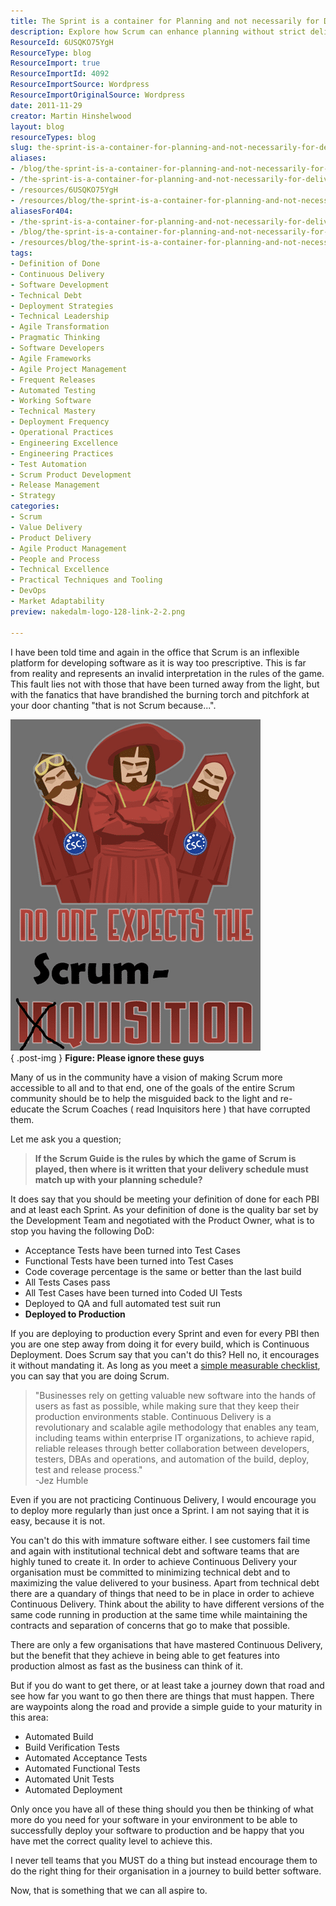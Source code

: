 ```yaml
---
title: The Sprint is a container for Planning and not necessarily for Delivery
description: Explore how Scrum can enhance planning without strict delivery schedules. Learn to embrace Continuous Delivery for better software development practices.
ResourceId: 6USQKO75YgH
ResourceType: blog
ResourceImport: true
ResourceImportId: 4092
ResourceImportSource: Wordpress
ResourceImportOriginalSource: Wordpress
date: 2011-11-29
creator: Martin Hinshelwood
layout: blog
resourceTypes: blog
slug: the-sprint-is-a-container-for-planning-and-not-necessarily-for-delivery
aliases:
- /blog/the-sprint-is-a-container-for-planning-and-not-necessarily-for-delivery
- /the-sprint-is-a-container-for-planning-and-not-necessarily-for-delivery
- /resources/6USQKO75YgH
- /resources/blog/the-sprint-is-a-container-for-planning-and-not-necessarily-for-delivery
aliasesFor404:
- /the-sprint-is-a-container-for-planning-and-not-necessarily-for-delivery
- /blog/the-sprint-is-a-container-for-planning-and-not-necessarily-for-delivery
- /resources/blog/the-sprint-is-a-container-for-planning-and-not-necessarily-for-delivery
tags:
- Definition of Done
- Continuous Delivery
- Software Development
- Technical Debt
- Deployment Strategies
- Technical Leadership
- Agile Transformation
- Pragmatic Thinking
- Software Developers
- Agile Frameworks
- Agile Project Management
- Frequent Releases
- Automated Testing
- Working Software
- Technical Mastery
- Deployment Frequency
- Operational Practices
- Engineering Excellence
- Engineering Practices
- Test Automation
- Scrum Product Development
- Release Management
- Strategy
categories:
- Scrum
- Value Delivery
- Product Delivery
- Agile Product Management
- People and Process
- Technical Excellence
- Practical Techniques and Tooling
- DevOps
- Market Adaptability
preview: nakedalm-logo-128-link-2-2.png

---
```

I have been told time and again in the office that Scrum is an inflexible platform for developing software as it is way too prescriptive. This is far from reality and represents an invalid interpretation in the rules of the game. This fault lies not with those that have been turned away from the light, but with the fanatics that have brandished the burning torch and pitchfork at your door chanting "that is not Scrum because...".

[![Image(1)](images/Image1_thumb-1-1.png "Image(1)")](http://blog.hinshelwood.com/files/2011/11/Image1.png)  
{ .post-img }
**Figure: Please ignore these guys**

Many of us in the community have a vision of making Scrum more accessible to all and to that end, one of the goals of the entire Scrum community should be to help the misguided back to the light and re-educate the Scrum Coaches ( read Inquisitors here ) that have corrupted them.

Let me ask you a question;

> **If the Scrum Guide is the rules by which the game of Scrum is played, then where is it written that your delivery schedule must match up with your planning schedule?**

It does say that you should be meeting your definition of done for each PBI and at least each Sprint. As your definition of done is the quality bar set by the Development Team and negotiated with the Product Owner, what is to stop you having the following DoD:

- Acceptance Tests have been turned into Test Cases
- Functional Tests have been turned into Test Cases
- Code coverage percentage is the same or better than the last build
- All Tests Cases pass
- All Test Cases have been turned into Coded UI Tests
- Deployed to QA and full automated test suit run
- **Deployed to Production**

If you are deploying to production every Sprint and even for every PBI then you are one step away from doing it for every build, which is Continuous Deployment. Does Scrum say that you can't do this? Hell no, it encourages it without mandating it. As long as you meet a [simple measurable checklist](http://blog.hinshelwood.com/are-you-doing-scrum-really/), you can say that you are doing Scrum.

> "Businesses rely on getting valuable new software into the hands of users as fast as possible, while making sure that they keep their production environments stable. Continuous Delivery is a revolutionary and scalable agile methodology that enables any team, including teams within enterprise IT organizations, to achieve rapid, reliable releases through better collaboration between developers, testers, DBAs and operations, and automation of the build, deploy, test and release process."  
> \-Jez Humble

Even if you are not practicing Continuous Delivery, I would encourage you to deploy more regularly than just once a Sprint. I am not saying that it is easy, because it is not.

You can't do this with immature software either. I see customers fail time and again with institutional technical debt and software teams that are highly tuned to create it. In order to achieve Continuous Delivery your organisation must be committed to minimizing technical debt and to maximizing the value delivered to your business. Apart from technical debt there are a quandary of things that need to be in place in order to achieve Continuous Delivery. Think about the ability to have different versions of the same code running in production at the same time while maintaining the contracts and separation of concerns that go to make that possible.

There are only a few organisations that have mastered Continuous Delivery, but the benefit that they achieve in being able to get features into production almost as fast as the business can think of it.

But if you do want to get there, or at least take a journey down that road and see how far you want to go then there are things that must happen. There are waypoints along the road and provide a simple guide to your maturity in this area:

- Automated Build
- Build Verification Tests
- Automated Acceptance Tests
- Automated Functional Tests
- Automated Unit Tests
- Automated Deployment

Only once you have all of these thing should you then be thinking of what more do you need for your software in your environment to be able to successfully deploy your software to production and be happy that you have met the correct quality level to achieve this.

I never tell teams that you MUST do a thing but instead encourage them to do the right thing for their organisation in a journey to build better software.

Now, that is something that we can all aspire to.
